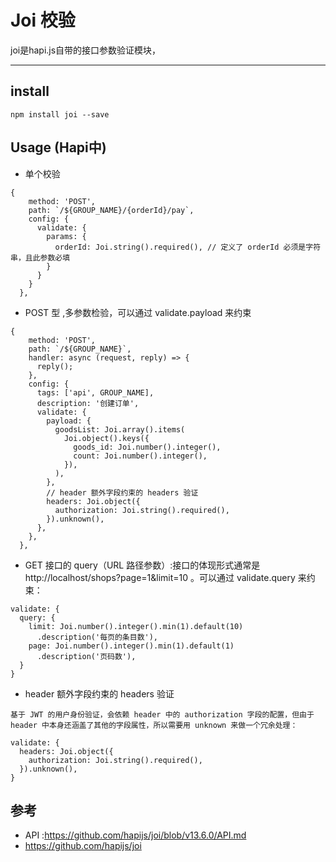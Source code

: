 # Joi 校验

joi是hapi.js自带的接口参数验证模块，

---------------------

## install

```
npm install joi --save

```

## Usage (Hapi中)

- 单个校验

```
{
    method: 'POST',
    path: `/${GROUP_NAME}/{orderId}/pay`,
    config: {
      validate: {
        params: {
          orderId: Joi.string().required(), // 定义了 orderId 必须是字符串，且此参数必填
        }
      }
    }
  },
```

- POST 型 ,多参数检验，可以通过 validate.payload 来约束

```
{
    method: 'POST',
    path: `/${GROUP_NAME}`,
    handler: async (request, reply) => {
      reply();
    },
    config: {
      tags: ['api', GROUP_NAME],
      description: '创建订单',
      validate: {
        payload: {
          goodsList: Joi.array().items(
            Joi.object().keys({
              goods_id: Joi.number().integer(),
              count: Joi.number().integer(),
            }),
          ),
        },
        // header 额外字段约束的 headers 验证
        headers: Joi.object({
          authorization: Joi.string().required(),
        }).unknown(),
      },
    },
  },
```

-  GET 接口的 query（URL 路径参数）:接口的体现形式通常是 http://localhost/shops?page=1&limit=10 。可以通过 validate.query 来约束：

```
validate: {
  query: {
    limit: Joi.number().integer().min(1).default(10)
      .description('每页的条目数'),
    page: Joi.number().integer().min(1).default(1)
      .description('页码数'),
  }
}
```

- header 额外字段约束的 headers 验证

```
基于 JWT 的用户身份验证，会依赖 header 中的 authorization 字段的配置，但由于 header 中本身还涵盖了其他的字段属性，所以需要用 unknown 来做一个冗余处理：

validate: {
  headers: Joi.object({
    authorization: Joi.string().required(),
  }).unknown(),
}
```



## 参考
- API :https://github.com/hapijs/joi/blob/v13.6.0/API.md
- https://github.com/hapijs/joi
